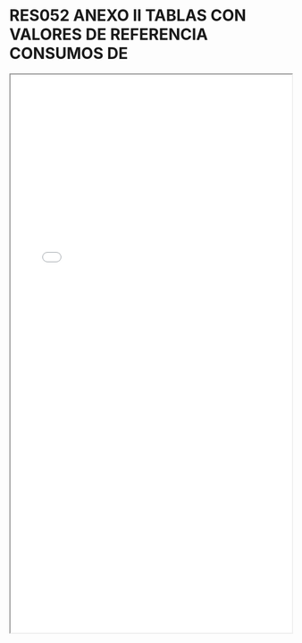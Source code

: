 
# RES052 ANEXO II TABLAS CON VALORES DE REFERENCIA CONSUMOS DE

<iframe src="../RES052 ANEXO II TABLAS CON VALORES DE REFERENCIA CONSUMOS DE.pdf" width="100%" height="1000px"></iframe>

